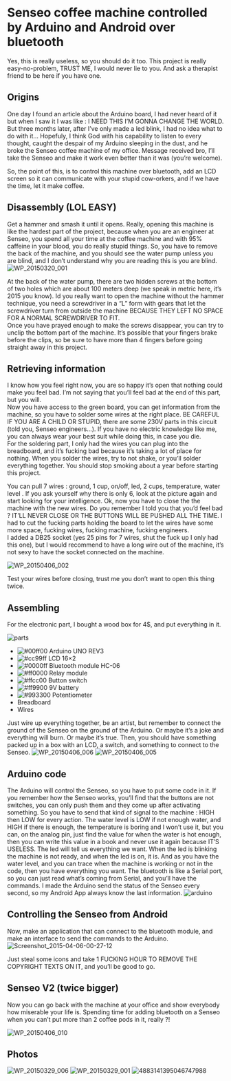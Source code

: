 # Senseo coffee machine controlled by Arduino and Android over bluetooth
Yes, this is really useless, so you should do it too.
This project is really easy-no-problem, TRUST ME, I would never lie to you. And ask a therapist friend to be here if you have one.
 
## Origins
One day I found an article about the Arduino board, I had never heard of it but when I saw it I was like : I NEED THIS I’M GONNA CHANGE THE WORLD. But three months later, after I’ve only made a led blink, I had no idea what to do with it…
Hopefuly, I think God with his capability to listen to every thought, caught the despair of my Arduino sleeping in the dust, and he broke the Senseo coffee machine of my office. Message received bro, I’ll take the Senseo and make it work even better than it was (you’re welcome).  

So, the point of this, is to control this machine over bluetooth, add an LCD screen so it can communicate with your stupid cow-orkers, and if we have the time, let it make coffee.
 
## Disassembly (LOL EASY)
Get a hammer and smash it until it opens. Really, opening this machine is like the hardest part of the project, because when you are an engineer at Senseo, you spend all your time at the coffee machine and with 95% caffeine in your blood, you do really stupid things. So, you have to remove the back of the machine, and you should see the water pump unless you are blind, and I don’t understand why you are reading this is you are blind.
![WP_20150320_001](https://github.com/user-attachments/assets/468d8c99-35dc-4661-8c22-d0f02d5aae44)  

At the back of the water pump, there are two hidden screws at the bottom of two holes which are about 100 meters deep (we speak in metric here, it’s 2015 you know). Id you really want to open the machine without the hammer technique, you need a screwdriver in a “L” form with gears that let the screwdriver turn from outside the machine BECAUSE THEY LEFT NO SPACE FOR A NORMAL SCREWDRIVER TO FIT.  
Once you have prayed enough to make the screws disappear, you can try to unclip the bottom part of the machine. It’s possible that your fingers brake before the clips, so be sure to have more than 4 fingers before going straight away in this project.
 
## Retrieving information
I know how you feel right now, you are so happy it’s open that nothing could make you feel bad. I’m not saying that you’ll feel bad at the end of this part, but you will.  
Now you have access to the green board, you can get information from the machine, so you have to solder some wires at the right place. BE CAREFUL IF YOU ARE A CHILD OR STUPID, there are some 230V parts in this circuit (told you, Senseo engineers…). If you have no electric knowledge like me, you can always wear your best suit while doing this, in case you die.  
For the soldering part, I only had the wires you can plug into the breadboard, and it’s fucking bad because it’s taking a lot of place for nothing. When you solder the wires, try to not shake, or you’ll solder everything together. You should stop smoking about a year before starting this project.  
  
You can pull 7 wires : ground, 1 cup, on/off, led, 2 cups, temperature, water level . If you ask yourself why there is only 6, look at the picture again and start looking for your intelligence.
Ok, now you have to close the the machine with the new wires. Do you remember I told you that you’d feel bad ? IT’LL NEVER CLOSE OR THE BUTTONS WILL BE PUSHED ALL THE TIME. I had to cut the fucking parts holding the board to let the wires have some more space, fucking wires, fucking machine, fucking engineers.  
I added a DB25 socket (yes 25 pins for 7 wires, shut the fuck up I only had this one), but I would recommend to have a long wire out of the machine, it’s not sexy to have the socket connected on the machine.  
  
![WP_20150406_002](https://github.com/user-attachments/assets/aee90978-bcfc-4d5c-85f9-2b4df0d1289c)  

Test your wires before closing, trust me you don’t want to open this thing twice.
 
## Assembling
For the electronic part, I bought a wood box for 4$, and put everything in it.

![parts](https://github.com/user-attachments/assets/83b1d693-a0a7-4356-a3dc-7547a50c4473)

- ![#00ff00](https://placehold.co/15x15/00ff00/00ff00.png) Arduino UNO REV3
- ![#cc99ff](https://placehold.co/15x15/cc99ff/cc99ff.png) LCD 16×2
- ![#0000ff](https://placehold.co/15x15/0000ff/0000ff.png) Bluetooth module HC-06
- ![#ff0000](https://placehold.co/15x15/ff0000/ff0000.png) Relay module
- ![#ffcc00](https://placehold.co/15x15/ffcc00/ffcc00.png) Button switch
- ![#ff9900](https://placehold.co/15x15/ff9900/ff9900.png) 9V battery
- ![#993300](https://placehold.co/15x15/993300/993300.png) Potentiometer
- Breadboard
- Wires

Just wire up everything together, be an artist, but remember to connect the ground of the Senseo on the ground of the Arduino. Or maybe it’s a joke and everything will burn. Or maybe it’s true.
Then, you should have something packed up in a box with an LCD, a switch, and something to connect to the Senseo.
![WP_20150406_006](https://github.com/user-attachments/assets/17f4d1ff-b761-4cad-813f-9851c11b969b)
![WP_20150406_005](https://github.com/user-attachments/assets/df3a18fd-e3b7-4105-82a1-9b764bf39004)

 
## Arduino code
The Arduino will control the Senseo, so you have to put some code in it. If you remember how the Senseo works, you’ll find that the buttons are not switches, you can only push them and they come up after activating something. So you have to send that kind of signal to the machine : HIGH then LOW for every action.
The water level is LOW if not enough water, and HIGH if there is enough, the temperature is boring and I won’t use it, but you can, on the analog pin, just find the value for when the water is hot enough, then you can write this value in a book and never use it again because IT’S USELESS.
The led will tell us everything we want. When the led is blinking the machine is not ready, and when the led is on, it is. And as you have the water level, and you can trace when the machine is working or not in the code, then you have everything you want.
The bluetooth is like  a Serial port, so you can just read what’s coming from Serial, and you’ll have the commands. I made the Arduino send the status of the Senseo every second, so my Android App always know the last information.
![arduino](https://github.com/user-attachments/assets/aa88c4ea-0fda-4154-9493-5780c6fd9828)

 
## Controlling the Senseo from Android
Now, make an application that can connect to the bluetooth module, and make an interface to send the commands to the Arduino.
![Screenshot_2015-04-06-00-27-12](https://github.com/user-attachments/assets/3fdcbfda-b8ba-496f-b164-9b2305e4a5d7)

Just steal some icons and take 1 FUCKING HOUR TO REMOVE THE COPYRIGHT TEXTS ON IT, and you’ll be good to go.
 

## Senseo V2 (twice bigger)
Now you can go back with the machine at your office and show everybody how miserable your life is. Spending time for adding bluetooth on a Senseo when you can’t put more than 2 coffee pods in it, really ?!

![WP_20150406_010](https://github.com/user-attachments/assets/778bcc4b-ca4e-4954-956f-b3d4afad4317)

 

## Photos
![WP_20150329_006](https://github.com/user-attachments/assets/dab06c0f-6b08-4e4b-bfff-8403db7d1424)
![WP_20150329_001](https://github.com/user-attachments/assets/b7527dc3-8bd9-4df6-8a43-87750e2849d6)
![4883141395046747988](https://github.com/user-attachments/assets/735e19f0-4ae3-4a38-8f04-6e8d39432826)

